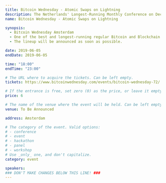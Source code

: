 ```yaml
---
title: Bitcoin Wednesday - Atomic Swaps on Lightning
description: The Netherlands' Longest-Running Monthly Conference on Decentralization, Blockchain Tech, and Digital Currencies
name: Bitcoin Wednesday - Atomic Swaps on Lightning

synopsis:
  - Bitcoin Wednesday Amsterdam
  - One of the best and longest-running regular Bitcoin and Blockchain conferences in the Netherlands.
  - The lineup will be announced as soon as possible.

date: 2019-06-05
endDate: 2019-06-05

time: "18:00"
endTime: "23:00"

# The URL where to acquire the tickets. Can be left empty.
tickets: https://www.bitcoinwednesday.com/events/bitcoin-wednesday-72/

# If the entrance is free, set zero (0) as the price, or leave it empty.
price: 6

# The name of the venue where the event will be held. Can be left empty.
venue: To Be Announced

address: Amsterdam

# The category of the event. Valid options:
# - conference
# - event
# - hackathon
# - panel
# - workshop
# Use _only_ one, and don't capitalize.
category: event

speakers:
### DON'T MAKE CHANGES BELOW THIS LINE! ###
---
```


<!-- ### DON'T MAKE CHANGES BELOW THIS LINE! ### -->

<Event-Content/>
